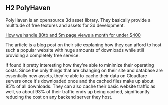 ## H2 PolyHaven

PolyHaven is an opensource 3d asset library. They basically provide a multitude of free textures and assets for 3d development.

[How we handle 80tb and 5m page views a month for under $400](https://blog.polyhaven.com/how-we-handle-80tb-and-5m-page-views-a-month-for-under-400/)

The article is a blog post on their site explaning how they can afford to host such a popular website with huge amounts of downloads while still providing a completely free service.

If found it pretty interesting how they're able to minimize their operating costs. Since the only things that are changing on their site and database are essentially new assets, they're able to cache their data on Cloudfare servers once it's downloaded once and the cached files make up about 85% of all downloads. They can also cache their basic website traffic as well, so about 93% of their traffic ends up being cached, significantly reducing the cost on any backend server they host.
